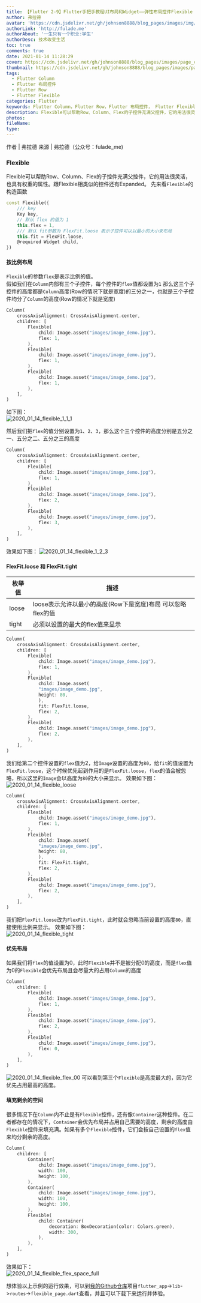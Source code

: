 ```yaml
---
title: 【Flutter 2-9】Flutter手把手教程UI布局和Widget——弹性布局控件Flexible
author: 弗拉德
avatar: 'https://cdn.jsdelivr.net/gh/johnson8888/blog_pages/images/img/avatar.jpg'
authorLink: 'http://fulade.me'
authorAbout: '一生只有一个职业:学生'
authorDesc: 技术改变生活
toc: true
comments: true
date: 2021-01-14 11:28:29
cover: https://cdn.jsdelivr.net/gh/johnson8888/blog_pages/images/page_conver_flutter_blue.jpeg
thumbnail: https://cdn.jsdelivr.net/gh/johnson8888/blog_pages/images/page_conver_flutter_blue.jpeg
tags:
  - Flutter Column
  - Flutter 布局控件
  - Flutter Row
  - Flutter Flexible
categories: Flutter
keywords: Flutter Column，Flutter Row，Flutter 布局控件， Flutter Flexible 
description: Flexible可以帮助Row、Column、Flex的子控件充满父控件，它的用法很灵活，也具有权重的属性。跟Flexible相类似的控件还有Expanded。
photos:
fileName:
type:
---
```


作者 | 弗拉德
来源 | 弗拉德（公众号：fulade_me)

### Flexible
Flexible可以帮助Row、Column、Flex的子控件充满父控件，它的用法很灵活，也具有权重的属性。跟Flexible相类似的控件还有Expanded。
先来看`Flexible`的构造函数
``` dart
const Flexible({
    /// key
    Key key,
    // 默认 flex 的值为 1
    this.flex = 1,
    /// 默认 fit参数为 FlexFit.loose 表示子控件可以以最小的大小来布局
    this.fit = FlexFit.loose,
    @required Widget child,
}) 
```

#### 按比例布局  
`Flexible`的参数`flex`是表示比例的值。  
假如我们在`Column`内部有三个子控件，每个控件的`flex`值都设置为`1`
那么这三个子控件的高度都是`Column`高度(Row的情况下就是宽度)的三分之一，也就是三个子控件均分了`Column`的高度(Row的情况下就是宽度)  
``` dart
Column(
    crossAxisAlignment: CrossAxisAlignment.center,
    children: [
        Flexible(
            child: Image.asset("images/image_demo.jpg"),
            flex: 1,
        ),
        Flexible(
            child: Image.asset("images/image_demo.jpg"),
            flex: 1,
        ),
        Flexible(
            child: Image.asset("images/image_demo.jpg"),
            flex: 1,
        ),
    ],
)
```
如下图：  
![2020_01_14_flexible_1_1_1](https://cdn.jsdelivr.net/gh/johnson8888/blog_pages/images/2020_01_14_flexible_1_1_1.png)

然后我们把`flex`的值分别设置为`1`、`2`、`3`，那么这个三个控件的高度分别是五分之一、五分之二、五分之三的高度  
``` dart
Column(
    crossAxisAlignment: CrossAxisAlignment.center,
    children: [
        Flexible(
            child: Image.asset("images/image_demo.jpg"),
            flex: 1,
        ),
        Flexible(
            child: Image.asset("images/image_demo.jpg"),
            flex: 2,
        ),
        Flexible(
            child: Image.asset("images/image_demo.jpg"),
            flex: 3,
        ),
    ],
)
```
效果如下图：
![2020_01_14_flexible_1_2_3](https://cdn.jsdelivr.net/gh/johnson8888/blog_pages/images/2020_01_14_flexible_1_2_3.png)


#### FlexFit.loose 和 FlexFit.tight
|  枚举值   | 描述  |
|  ----  | ----  |
| loose  | loose表示允许以最小的高度(Row下是宽度)布局 可以忽略flex的值 |
| tight  | 必须以设置的最大的flex值来显示 |
``` dart
Column(
    crossAxisAlignment: CrossAxisAlignment.center,
    children: [
        Flexible(
            child: Image.asset("images/image_demo.jpg"),
            flex: 1,
        ),
        Flexible(
            child: Image.asset(
            "images/image_demo.jpg",
            height: 80,
            ),
            fit: FlexFit.loose,
            flex: 2,
        ),
        Flexible(
            child: Image.asset("images/image_demo.jpg"),
            flex: 2,
        ),
    ],
)
```
我们给第二个控件设置的`flex`值为2，给`Image`设置的高度为`80`，给`fit`的值设置为`FlexFit.loose`，这个时候优先起到作用的是`FlexFit.loose`，`flex`的值会被忽略，所以这里的`Image`会以高度为`80`的大小来显示。
效果如下图：  
![2020_01_14_flexible_loose](https://cdn.jsdelivr.net/gh/johnson8888/blog_pages/images/2020_01_14_flexible_loose.png)

``` dart
Column(
    crossAxisAlignment: CrossAxisAlignment.center,
    children: [
        Flexible(
            child: Image.asset("images/image_demo.jpg"),
            flex: 1,
        ),
        Flexible(
            child: Image.asset(
            "images/image_demo.jpg",
            height: 80,
            ),
            fit: FlexFit.tight,
            flex: 2,
        ),
        Flexible(
            child: Image.asset("images/image_demo.jpg"),
            flex: 2,
        ),
    ],
)
```

我们把`FlexFit.loose`改为`FlexFit.tight`，此时就会忽略当前设置的高度`80`，直接使用比例来显示。
效果如下图：  
![2020_01_14_flexible_tight](https://cdn.jsdelivr.net/gh/johnson8888/blog_pages/images/2020_01_14_flexible_tight.png)


#### 优先布局
如果我们将`flex`的值设置为0，此时`Flexible`并不是被分配0的高度，而是`flex`值为0的`Flexible`会优先布局且会尽量大的占用`Column`的高度
``` dart
Column(
    children: [
        Flexible(
            child: Image.asset("images/image_demo.jpg"),
            flex: 1,
        ),
        Flexible(
            child: Image.asset("images/image_demo.jpg"),
            flex: 2,
        ),
        Flexible(
            child: Image.asset("images/image_demo.jpg"),
            flex: 0,
        ),
    ],
)
```
![2020_01_14_flexible_flex_00](https://cdn.jsdelivr.net/gh/johnson8888/blog_pages/images/2020_01_14_flexible_flex_00.png)
可以看到第三个`Flexible`是高度最大的，因为它优先占用最高的高度。

#### 填充剩余的空间
很多情况下在`Column`内不止是有`Flexible`控件，还有像`Container`这种控件。在二者都存在的情况下，`Container`会优先布局并占用自己需要的高度，剩余的高度由`Flexible`控件来填充满。如果有多个`Flexible`控件，它们会按自己设置的`flex`值来均分剩余的高度。
``` dart
Column(
    children: [
        Container(
            child: Image.asset("images/image_demo.jpg"),
            width: 100,
            height: 100,
        ),
        Container(
            child: Image.asset("images/image_demo.jpg"),
            width: 100,
            height: 100,
        ),
        Flexible(
            child: Container(
                decoration: BoxDecoration(color: Colors.green),
                width: 300,
            ),
        ),
    ],
)
```
效果如下：  
![2020_01_14_flexible_flex_space_full](https://cdn.jsdelivr.net/gh/johnson8888/blog_pages/images/2020_01_14_flexible_flex_space_full.png)

想体验以上示例的运行效果，可以到[我的Github仓库](https://github.com/Johnson8888/learn_flutter)项目`flutter_app`->`lib`->`routes`->`flexible_page.dart`查看，并且可以下载下来运行并体验。

